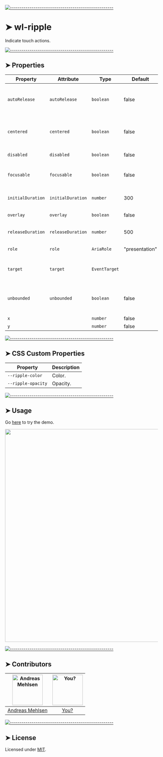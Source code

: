 
[![-----------------------------------------------------](https://raw.githubusercontent.com/andreasbm/readme/master/assets/lines/colored.png)](#wl-ripple)

# ➤ wl-ripple

Indicate touch actions.

[![-----------------------------------------------------](https://raw.githubusercontent.com/andreasbm/readme/master/assets/lines/colored.png)](#properties)

## ➤ Properties

| Property          | Attribute         | Type          | Default        | Description                                    |
|-------------------|-------------------|---------------|----------------|------------------------------------------------|
| `autoRelease`     | `autoRelease`     | `boolean`     | false          | Releases the ripple after it has been spawned. |
| `centered`        | `centered`        | `boolean`     | false          | Makes ripple appear from the center.           |
| `disabled`        | `disabled`        | `boolean`     | false          | Disables the ripple.                           |
| `focusable`       | `focusable`       | `boolean`     | false          | Allows focusin to spawn a ripple.              |
| `initialDuration` | `initialDuration` | `number`      | 300            | Initial animation duration.                    |
| `overlay`         | `overlay`         | `boolean`     | false          | Overlays the ripple.                           |
| `releaseDuration` | `releaseDuration` | `number`      | 500            | Fade out animation duration.                   |
| `role`            | `role`            | `AriaRole`    | "presentation" | Role of the ripple.                            |
| `target`          | `target`          | `EventTarget` |                | Target for the spawn ripple events.            |
| `unbounded`       | `unbounded`       | `boolean`     | false          | Makes the ripple visible outside the bounds.   |
| `x`               |                   | `number`      | false          |                                                |
| `y`               |                   | `number`      | false          |                                                |


[![-----------------------------------------------------](https://raw.githubusercontent.com/andreasbm/readme/master/assets/lines/colored.png)](#css-custom-properties)

## ➤ CSS Custom Properties

| Property           | Description |
|--------------------|-------------|
| `--ripple-color`   | Color.      |
| `--ripple-opacity` | Opacity.    |



[![-----------------------------------------------------](https://raw.githubusercontent.com/andreasbm/readme/master/assets/lines/colored.png)](#usage)

## ➤ Usage

Go [here](https://weightless.dev/elements/ripple) to try the demo.

<a href="https://weightless.dev/elements/ripple" align="center">
  <img src="https://raw.githubusercontent.com/andreasbm/elements/master/screenshots/wl-ripple.png?token=AF-iBfW58puayCKEgAhQxjkFbGJsFLBeks5chEq4wA%3D%3D" width="700" />
</a>


[![-----------------------------------------------------](https://raw.githubusercontent.com/andreasbm/readme/master/assets/lines/colored.png)](#contributors)

## ➤ Contributors
	
|[<img alt="Andreas Mehlsen" src="https://avatars1.githubusercontent.com/u/6267397?s=460&v=4" width="100">](https://twitter.com/andreasmehlsen) | [<img alt="You?" src="https://joeschmoe.io/api/v1/random" width="100">](https://github.com/andreasbm/weightless/blob/master/CONTRIBUTING.md)|
|:---: | :---:|
|[Andreas Mehlsen](https://twitter.com/andreasmehlsen) | [You?](https://github.com/andreasbm/weightless/blob/master/CONTRIBUTING.md)|

[![-----------------------------------------------------](https://raw.githubusercontent.com/andreasbm/readme/master/assets/lines/colored.png)](#license)

## ➤ License
	
Licensed under [MIT](https://opensource.org/licenses/MIT).